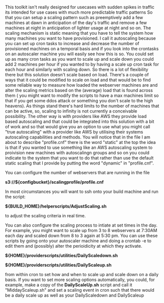 This toolkit isn't really designed for usecases with sudden spikes in traffic its intended for use cases with much more predictable traffic patterns
So that you can setup a scaling pattern such as preemptively add a few machines at dawn in anticipation of the day's traffic and remove a few machines at night
in anticipation of lighter usage at night and so on. The scaling mechanism is static meaning that you have to tell the system how many machines you want to have
provisioned. I call it autoscaling because you can set up cron tasks to increase and decrease the number of provisioned machines on a temporal basis and if you 
look into the crontasks on an autoscaler machine you will easily see how this is so. You could set up as many cron tasks as you want to scale up and scale down
you could add 2 machines per hour if you wanted to by having a scale up cron task for each hour and similarly with scaling down. So there is a lot of flexibility
there but this solution doesn't scale based on load. There's a couple of ways that it could be modified to scale on load and that would be to find some reliable way to
measure how loaded the webserver machines are and alter the scaling metrics based on the (average) load that is found across them ( you might want to modify the scripts
to have a max machines limit so that if you get some ddos attack or something you don't scale to the high heavens). As things stand there's hard limits to the number
of machines that can be active, so, scaling to infinity is not currently a conceivable possibility. The other way is with providers like AWS they provide load based autoscaling
and that could be integrated into this solution with a bit of work and so that would give you an option to use what you might call "true autoscaling" with a provider like 
AWS by utilising their systems autoscaling capabilities and methods. You will notice that in the file I am about to describe "profile.cnf" there is the word "static" at the
top the idea is that if you wanted to use something like an AWS autoscaling system to proivision new machines with autoscalingn groups and so on you could indicate to the
system that you want to do that rather than use the default static scaling that I provide by putting the word "dynamic" in "profile.cnf".

You can configure the number of webservers that are running in the file  

**s3://${configbucket}/scalingprofile/profile.cnf**  

In most circumstances you will want to ssh onto your build machine and run the script: 

**${BUILD_HOME}/helperscripts/AdjustScaling.sh**

to adjust the scaling criteria in real time. 

You can also configure the scaling process to intiate at set times in the day. For example, you might want to scale up from 3 to 8 webservers at 7:30AM each day and scaled down from 8 to 3 again at 5:30 pm. You can use these scripts by going onto your autoscaler machine and doing a crontab -e to edit them and (possibly) alter the perioidicity at which they activate. 

**${HOME}/providerscripts/utilities/DailyScaledown.sh**  

**${HOME}/providerscripts/utilities/DailyScaleup.sh**  

from within cron to set how and when to scale up and scale down on a daily basis. If you want to set more scaling options automatically, you could, for example, make a copy of the **DailyScaleUp.sh** script and call it "MiddayScaleup.sh" and set a scaling event in cron such that there would be a daily scale up as well as your DailyScaledown and DailyScaleup
 
